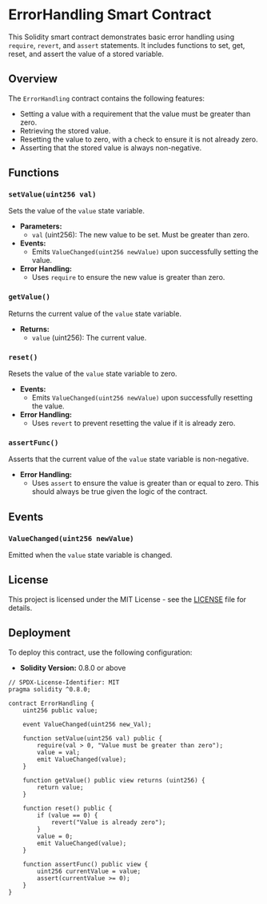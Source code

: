 # ErrorHandling Smart Contract

This Solidity smart contract demonstrates basic error handling using `require`, `revert`, and `assert` statements. It includes functions to set, get, reset, and assert the value of a stored variable.

## Overview

The `ErrorHandling` contract contains the following features:
- Setting a value with a requirement that the value must be greater than zero.
- Retrieving the stored value.
- Resetting the value to zero, with a check to ensure it is not already zero.
- Asserting that the stored value is always non-negative.

## Functions

### `setValue(uint256 val)`

Sets the value of the `value` state variable.

- **Parameters:** 
  - `val` (uint256): The new value to be set. Must be greater than zero.
- **Events:**
  - Emits `ValueChanged(uint256 newValue)` upon successfully setting the value.
- **Error Handling:**
  - Uses `require` to ensure the new value is greater than zero.

### `getValue()`

Returns the current value of the `value` state variable.

- **Returns:**
  - `value` (uint256): The current value.

### `reset()`

Resets the value of the `value` state variable to zero.

- **Events:**
  - Emits `ValueChanged(uint256 newValue)` upon successfully resetting the value.
- **Error Handling:**
  - Uses `revert` to prevent resetting the value if it is already zero.

### `assertFunc()`

Asserts that the current value of the `value` state variable is non-negative.

- **Error Handling:**
  - Uses `assert` to ensure the value is greater than or equal to zero. This should always be true given the logic of the contract.

## Events

### `ValueChanged(uint256 newValue)`

Emitted when the `value` state variable is changed.

## License

This project is licensed under the MIT License - see the [LICENSE](LICENSE) file for details.

## Deployment

To deploy this contract, use the following configuration:

- **Solidity Version:** 0.8.0 or above

```solidity
// SPDX-License-Identifier: MIT
pragma solidity ^0.8.0;

contract ErrorHandling {
    uint256 public value;

    event ValueChanged(uint256 new_Val);

    function setValue(uint256 val) public {
        require(val > 0, "Value must be greater than zero");
        value = val;
        emit ValueChanged(value);
    }

    function getValue() public view returns (uint256) {
        return value;
    }

    function reset() public {
        if (value == 0) {
            revert("Value is already zero");
        }
        value = 0;
        emit ValueChanged(value);
    }

    function assertFunc() public view {
        uint256 currentValue = value;
        assert(currentValue >= 0);
    }
}

